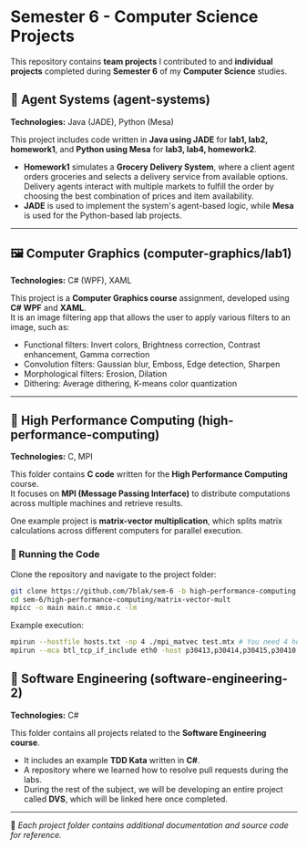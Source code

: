 # Semester 6 - Computer Science Projects

This repository contains **team projects** I contributed to and **individual projects** completed during **Semester 6** of my **Computer Science** studies.

## 🤖 Agent Systems (agent-systems)  
**Technologies:** Java (JADE), Python (Mesa)  

This project includes code written in **Java using JADE** for **lab1, lab2, homework1**, and **Python using Mesa** for **lab3, lab4, homework2**.  
- **Homework1** simulates a **Grocery Delivery System**, where a client agent orders groceries and selects a delivery service from available options. Delivery agents interact with multiple markets to fulfill the order by choosing the best combination of prices and item availability.
- **JADE** is used to implement the system's agent-based logic, while **Mesa** is used for the Python-based lab projects.

---

## 🖼️ Computer Graphics (computer-graphics/lab1)  
**Technologies:** C# (WPF), XAML  

This project is a **Computer Graphics course** assignment, developed using **C# WPF** and **XAML**.  
It is an image filtering app that allows the user to apply various filters to an image, such as:  
- Functional filters: Invert colors, Brightness correction, Contrast enhancement, Gamma correction  
- Convolution filters: Gaussian blur, Emboss, Edge detection, Sharpen  
- Morphological filters: Erosion, Dilation  
- Dithering: Average dithering, K-means color quantization  

---

## 🚀 High Performance Computing (high-performance-computing)  
**Technologies:** C, MPI  

This folder contains **C code** written for the **High Performance Computing** course.  
It focuses on **MPI (Message Passing Interface)** to distribute computations across multiple machines and retrieve results.  

One example project is **matrix-vector multiplication**, which splits matrix calculations across different computers for parallel execution.  

### 🔹 Running the Code  
Clone the repository and navigate to the project folder:  
```sh
git clone https://github.com/7blak/sem-6 -b high-performance-computing
cd sem-6/high-performance-computing/matrix-vector-mult
mpicc -o main main.c mmio.c -lm
```
Example execution:
```sh
mpirun --hostfile hosts.txt -np 4 ./mpi_matvec test.mtx # You need 4 hosts in a hosts.txt file
mpirun --mca btl_tcp_if_include eth0 -host p30413,p30414,p30415,p30410 -np 4 ./mpi_matvec bcsstk03.mtx # Example configuration using local PCs at our faculty
```

## 🔧 Software Engineering (software-engineering-2)  
**Technologies:** C#  

This folder contains all projects related to the **Software Engineering course**.  
- It includes an example **TDD Kata** written in **C#**.  
- A repository where we learned how to resolve pull requests during the labs.  
- During the rest of the subject, we will be developing an entire project called **DVS**, which will be linked here once completed.

---

📌 *Each project folder contains additional documentation and source code for reference.*
